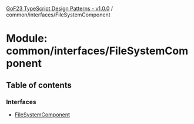 [GoF23 TypeScript Design Patterns - v1.0.0](../README.md) / common/interfaces/FileSystemComponent

# Module: common/interfaces/FileSystemComponent

## Table of contents

### Interfaces

- [FileSystemComponent](../interfaces/common_interfaces_FileSystemComponent.FileSystemComponent.md)
